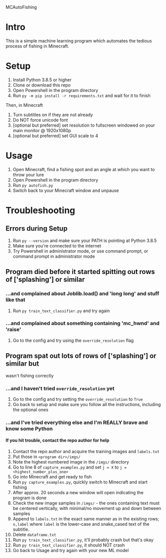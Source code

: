 MCAutoFishing

# Intro

This is a simple machine learning program which automates the tedious process of
 fishing in Minecraft.

# Setup

1) Install Python 3.8.5 or higher
1) Clone or download this repo
1) Open Powershell in the program directory
1) Run `py -m pip install -r requirements.txt` and wait for it to finish

Then, in Minecraft
1) Turn subtitles on if they are not already
1) Do NOT force unicode font
1) [optional but preferred] set resolution to fullscreen windowed on
your main monitor @ 1920x1080p
1) [optional but preferred] set GUI scale to 4

# Usage

1) Open Minecraft, find a fishing spot and an angle at which you want to throw
your lure
1) Open Powershell in the program directory
1) Run `py autofish.py`
1) Switch back to your Minecraft window and unpause

# Troubleshooting
## Errors during Setup
1) Run `py --version` and make sure your PATH is pointing at Python 3.8.5
1) Make sure you're connected to the internet
1) Try Powershell in administrator mode, or use command prompt,
or command prompt in administrator mode
## Program died before it started spitting out rows of ['splashing'] or similar
### ...and complained about Joblib.load() and 'long long' and stuff like that
1) Run `py train_text_classifier.py` and try again
### ...and complained about something containing 'mc_hwnd' and 'raise'
1) Go to the config and try using the `override_resolution` flag
## Program spat out lots of rows of ['splashing'] or similar but
wasn't fishing correctly
### ...and I haven't tried `override_resolution` yet
1) Go to the config and try setting the `override_resolution` to `True`
1) Go back to setup and make sure you follow all the instructions, including the
optional ones
### ...and I've tried everything else and I'm REALLY brave and know some Python
#### If you hit trouble, contact the repo author for help
1) Contact the repo author and acquire the training images and `labels.txt`
1) Put those in `<program dir>/imgs/`
1) Note the highest numbered image in the `/imgs/` directory
1) Go to line 8 of `capture_examples.py` and set `j = X`
to `j = <highest_number_plus_one>`
1) Go into Minecraft and get ready to fish
1) Run `py capture_examples.py`, quickly switch to Minecraft and start fishing
1) After approx. 20 seconds a new window will open indicating the program is done
1) Check the new image samples in `/imgs/` - the ones containing text must be
centered vertically, with minimal/no movement up and down between samples
1) Append to `labels.txt` in the exact same manner as in the existing rows;
`n,label` where `label` is the lower-case and snake_cased text of the subtitle.
1) Delete `dataframe.txt`
1) Run `py train_text_classifier.py`, it'll probably crash but that's okay
1) Run `py train_text_classifier.py`, it should NOT crash
1) Go back to Usage and try again with your new ML model
